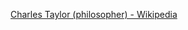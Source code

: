 ﻿[Charles Taylor (philosopher) - Wikipedia](https://en.wikipedia.org/wiki/Charles_Taylor_(philosopher))